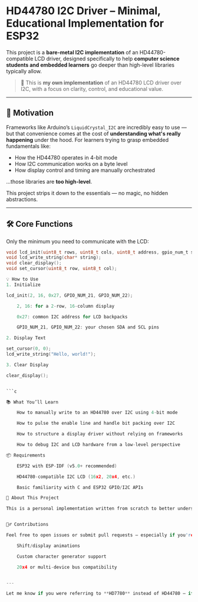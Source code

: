 # HD44780 I2C Driver – Minimal, Educational Implementation for ESP32

This project is a **bare-metal I2C implementation** of an HD44780-compatible LCD driver, designed specifically to help **computer science students and embedded learners** go deeper than high-level libraries typically allow.

> 🧠 This is **my own implementation** of an HD44780 LCD driver over I2C, with a focus on clarity, control, and educational value.

---

## 🎯 Motivation

Frameworks like Arduino’s `LiquidCrystal_I2C` are incredibly easy to use — but that convenience comes at the cost of **understanding what's really happening** under the hood. For learners trying to grasp embedded fundamentals like:
- How the HD44780 operates in 4-bit mode
- How I2C communication works on a byte level
- How display control and timing are manually orchestrated

…those libraries are **too high-level**.

This project strips it down to the essentials — no magic, no hidden abstractions.

---

## 🛠️ Core Functions

Only the minimum you need to communicate with the LCD:

```c
void lcd_init(uint8_t rows, uint8_t cols, uint8_t address, gpio_num_t sda_pin, gpio_num_t scl_pin);
void lcd_write_string(char* string);
void clear_display();
void set_cursor(uint8_t row, uint8_t col);

💡 How to Use
1. Initialize

lcd_init(2, 16, 0x27, GPIO_NUM_21, GPIO_NUM_22);

    2, 16: for a 2-row, 16-column display

    0x27: common I2C address for LCD backpacks

    GPIO_NUM_21, GPIO_NUM_22: your chosen SDA and SCL pins

2. Display Text

set_cursor(0, 0);
lcd_write_string("Hello, world!");

3. Clear Display

clear_display();


```c

📚 What You’ll Learn

    How to manually write to an HD44780 over I2C using 4-bit mode

    How to pulse the enable line and handle bit packing over I2C

    How to structure a display driver without relying on frameworks

    How to debug I2C and LCD hardware from a low-level perspective

📦 Requirements

    ESP32 with ESP-IDF (v5.0+ recommended)

    HD44780-compatible I2C LCD (16x2, 20x4, etc.)

    Basic familiarity with C and ESP32 GPIO/I2C APIs

🙋 About This Project

This is a personal implementation written from scratch to better understand how LCDs work at the protocol and signal level. It is intentionally minimal, clean, and meant for learning.


🙋‍♂️ Contributions

Feel free to open issues or submit pull requests — especially if you're adding:

    Shift/display animations

    Custom character generator support

    20x4 or multi-device bus compatibility


---

Let me know if you were referring to **HD7780** instead of HD44780 — if that’s actually a different chip, I’ll update the references accordingly.

